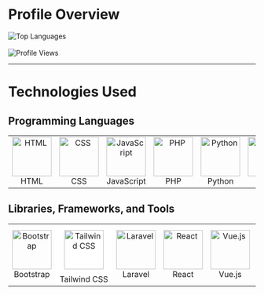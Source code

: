 # Profile Overview

![Top Languages](https://github-readme-stats.vercel.app/api/top-langs/?username=percivalyan&theme=dark&layout=compact&card_width=500&langs_count=10)
<br><br>
![Profile Views](https://komarev.com/ghpvc/?username=percivalyan&label=Profile%20Views&color=0e75b6&style=flat)

---

# Technologies Used

## Programming Languages
<table>
  <tr>
    <td align="center"><img src="https://upload.wikimedia.org/wikipedia/commons/6/61/HTML5_logo_and_wordmark.svg" alt="HTML" width="80"/><br>HTML</td>
    <td align="center"><img src="https://upload.wikimedia.org/wikipedia/commons/thumb/d/d5/CSS3_logo_and_wordmark.svg/800px-CSS3_logo_and_wordmark.svg.png" alt="CSS" width="80"/><br>CSS</td>
    <td align="center"><img src="https://upload.wikimedia.org/wikipedia/commons/6/6a/JavaScript-logo.png" alt="JavaScript" width="80"/><br>JavaScript</td>
    <td align="center"><img src="https://upload.wikimedia.org/wikipedia/commons/thumb/2/27/PHP-logo.svg/1920px-PHP-logo.svg.png" alt="PHP" width="80"/><br>PHP</td>
    <td align="center"><img src="https://upload.wikimedia.org/wikipedia/commons/c/c3/Python-logo-notext.svg" alt="Python" width="80"/><br>Python</td>
    <td align="center"><img src="https://upload.wikimedia.org/wikipedia/en/3/30/Java_programming_language_logo.svg" alt="Java" width="80"/><br>Java</td>
  </tr>
</table>

## Libraries, Frameworks, and Tools
<table>
  <tr>
    <td align="center"><img src="https://upload.wikimedia.org/wikipedia/commons/b/b2/Bootstrap_logo.svg" alt="Bootstrap" width="80"/><br>Bootstrap</td>
    <td align="center" style="background-color:white;"><img src="https://upload.wikimedia.org/wikipedia/commons/thumb/9/95/Tailwind_CSS_logo.svg/1920px-Tailwind_CSS_logo.svg.png" alt="Tailwind CSS" width="80"              style="background-color: white; padding: 10px;"/><br>Tailwind CSS</td>
    <td align="center"><img src="https://upload.wikimedia.org/wikipedia/commons/9/9a/Laravel.svg" alt="Laravel" width="80"/><br>Laravel</td>
    <td align="center"><img src="https://upload.wikimedia.org/wikipedia/commons/a/a7/React-icon.svg" alt="React" width="80"/><br>React</td>
    <td align="center"><img src="https://upload.wikimedia.org/wikipedia/commons/thumb/9/95/Vue.js_Logo_2.svg/1024px-Vue.js_Logo_2.svg.png" alt="Vue.js" width="80"/><br>Vue.js</td>
    <td align="center"><img src="https://upload.wikimedia.org/wikipedia/commons/c/cf/Angular_full_color_logo.svg" alt="Angular" width="80"/><br>Angular</td>
    <td align="center"><img src="https://upload.wikimedia.org/wikipedia/commons/thumb/7/79/Spring_Boot.svg/800px-Spring_Boot.svg.png" alt="Spring Boot" width="80"/><br>Spring Boot</td>
    <td align="center"><img src="https://upload.wikimedia.org/wikipedia/commons/thumb/3/38/Jupyter_logo.svg/800px-Jupyter_logo.svg.png" alt="Jupyter" width="80"/><br>Jupyter</td>
  </tr>
</table>
